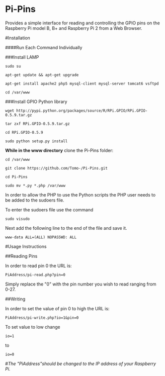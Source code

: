 # Pi-Pins
Provides a simple interface for reading and controlling the GPIO pins on the Raspberry Pi model B, B+ and Raspberry Pi 2 from a Web Browser.



#Installation

####Run Each Command Individually

###Install LAMP

    sudo su
    
    apt-get update && apt-get upgrade

    apt-get install apache2 php5 mysql-client mysql-server tomcat6 vsftpd

    cd /var/www

###Install GPIO Python library

    wget http://pypi.python.org/packages/source/R/RPi.GPIO/RPi.GPIO-0.5.9.tar.gz

    tar zxf RPi.GPIO-0.5.9.tar.gz

    cd RPi.GPIO-0.5.9

    sudo python setup.py install

**While in the www directory** clone the Pi-Pins folder:

    cd /var/www

    git clone https://github.com/Tomo-/Pi-Pins.git
    
    cd Pi-Pins
    
    sudo mv *.py *.php /var/www
    
    
    
In order to allow the PHP to use the Python scripts the PHP user needs to be added to the sudoers file.

To enter the sudoers file use the command

    sudo visudo

Next add the following line to the end of the file and save it.

    www-data ALL=(ALL) NOPASSWD: ALL

#Usage Instructions


##Reading Pins

In order to read pin 0 the URL is:

    PiAddress/pi-read.php?pin=0

Simply replace the "0" with the pin number you wish to read ranging from 0-27.


##Writing

In order to set the value of pin 0 to high the URL is:

    PiAddress/pi-write.php?io=1&pin=0

To set value to low change

    io=1

to

    io=0

#*The "PiAddress"should be changed to the IP address of your Raspberry Pi.*
